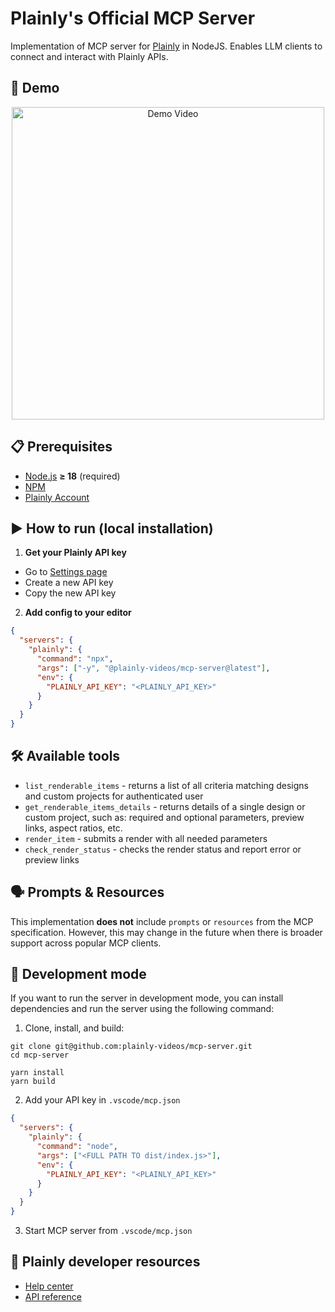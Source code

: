 # Plainly's Official MCP Server

Implementation of MCP server for [Plainly](https://www.plainlyvideos.com/) in NodeJS. Enables LLM clients to connect and interact with Plainly APIs.

## 🎥 Demo

<p align="center">
  <a href="https://storage.googleapis.com/plainly-static-data/plainly-mcp-server-demo.mp4">
    <img src="https://storage.googleapis.com/plainly-static-data/plainly-mcp-server-demo-thumbnail.png" alt="Demo Video" width="500">
  </a>
</p>

## 📋 Prerequisites

- [Node.js](https://docs.npmjs.com/downloading-and-installing-node-js-and-npm) **≥ 18** (required)
- [NPM](https://docs.npmjs.com/downloading-and-installing-node-js-and-npm)
- [Plainly Account](https://app.plainlyvideos.com)

## ▶️ How to run (local installation)

1. **Get your Plainly API key**

- Go to [Settings page](https://app.plainlyvideos.com/dashboard/user/settings/general)
- Create a new API key
- Copy the new API key

2. **Add config to your editor**

```json
{
  "servers": {
    "plainly": {
      "command": "npx",
      "args": ["-y", "@plainly-videos/mcp-server@latest"],
      "env": {
        "PLAINLY_API_KEY": "<PLAINLY_API_KEY>"
      }
    }
  }
}
```

## 🛠️ Available tools

- `list_renderable_items` - returns a list of all criteria matching designs and custom projects for authenticated user
- `get_renderable_items_details` - returns details of a single design or custom project, such as: required and optional parameters, preview links, aspect ratios, etc.
- `render_item` - submits a render with all needed parameters
- `check_render_status` - checks the render status and report error or preview links

## 🗣️ Prompts & Resources

This implementation **does not** include `prompts` or `resources` from the MCP specification. However, this may change in the future when there is broader support across popular MCP clients.

## 🚧 Development mode

If you want to run the server in development mode, you can install dependencies and run the server using the following command:

1. Clone, install, and build:

```shell
git clone git@github.com:plainly-videos/mcp-server.git
cd mcp-server

yarn install
yarn build
```

2. Add your API key in `.vscode/mcp.json`

```json
{
  "servers": {
    "plainly": {
      "command": "node",
      "args": ["<FULL PATH TO dist/index.js>"],
      "env": {
        "PLAINLY_API_KEY": "<PLAINLY_API_KEY>"
      }
    }
  }
}
```

3. Start MCP server from `.vscode/mcp.json`

## 📄 Plainly developer resources

- [Help center](https://help.plainlyvideos.com/)
- [API reference](https://app.plainlyvideos.com/api-reference.html)
